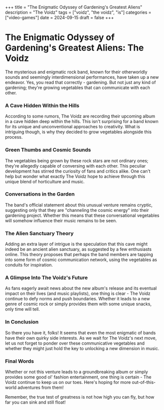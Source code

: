 +++
title = "The Enigmatic Odyssey of Gardening's Greatest Aliens"
description = "The Voidz"
tags = ["voidz", "the voidz", "is"]
categories = ["video-games"]
date = 2024-09-15
draft = false
+++

# The Enigmatic Odyssey of Gardening's Greatest Aliens: The Voidz

The mysterious and enigmatic rock band, known for their otherworldly sounds and seemingly interdimensional performances, have taken up a new endeavor. Yes, you read that correctly - gardening. But not just any kind of gardening; they're growing vegetables that can communicate with each other.

### A Cave Hidden Within the Hills

According to some rumors, The Voidz are recording their upcoming album in a cave hidden deep within the hills. This isn't surprising for a band known for its unique and unconventional approaches to creativity. What is intriguing though, is why they decided to grow vegetables alongside this process.

### Green Thumbs and Cosmic Sounds

The vegetables being grown by these rock stars are not ordinary ones; they're allegedly capable of conversing with each other. This peculiar development has stirred the curiosity of fans and critics alike. One can't help but wonder what exactly The Voidz hope to achieve through this unique blend of horticulture and music.

### Conversations in the Garden

The band's official statement about this unusual venture remains cryptic, suggesting only that they are "channeling the cosmic energy" into their gardening project. Whether this means that these conversational vegetables will somehow influence their music remains to be seen. 

### The Alien Sanctuary Theory

Adding an extra layer of intrigue is the speculation that this cave might indeed be an ancient alien sanctuary, as suggested by a few enthusiasts online. This theory proposes that perhaps the band members are tapping into some form of cosmic communication network, using the vegetables as conduits for inspiration.

### A Glimpse Into The Voidz's Future

As fans eagerly await news about the new album's release and its eventual impact on their lives (and music playlists), one thing is clear - The Voidz continue to defy norms and push boundaries. Whether it leads to a new genre of cosmic rock or simply provides them with some unique snacks, only time will tell.

### In Conclusion

So there you have it, folks! It seems that even the most enigmatic of bands have their own quirky side interests. As we wait for The Voidz's next move, let us not forget to ponder over these communicative vegetables and whether they might just hold the key to unlocking a new dimension in music.

### Final Words

Whether or not this venture leads to a groundbreaking album or simply provides some good ol' fashion entertainment, one thing is certain - The Voidz continue to keep us on our toes. Here's hoping for more out-of-this-world adventures from them!

Remember, the true test of greatness is not how high you can fly, but how far you can sink and still float!